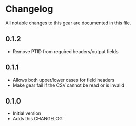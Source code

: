 # Changelog

All notable changes to this gear are documented in this file.

## 0.1.2

* Remove PTID from required headers/output fields

## 0.1.1

* Allows both upper/lower cases for field headers
* Make gear fail if the CSV cannot be read or is invalid

## 0.1.0

* Initial version
* Adds this CHANGELOG
